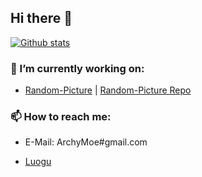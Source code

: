## Hi there 👋

[![Github stats](https://github-readme-stats.vercel.app/api?username=ArchyMoe)](https://github.com/anuraghazra/github-readme-stats)

### 🔭 I’m currently working on:

- [Random-Picture](https://random-pic.now.sh) | [Random-Picture Repo](/Random-Picture)

### 📫 How to reach me: 

- E-Mail: ArchyMoe#gmail.com

- [Luogu](https://www.luogu.com.cn/chat?uid=197881)


<!--
**UserUnknownX/UserUnknownX** is a ✨ _special_ ✨ repository because its `README.md` (this file) appears on your GitHub profile.

Here are some ideas to get you started:

- 🔭 I’m currently working on ...
- 🌱 I’m currently learning ...
- 👯 I’m looking to collaborate on ...
- 🤔 I’m looking for help with ...
- 💬 Ask me about ...
- 📫 How to reach me: ...
- 😄 Pronouns: ...
- ⚡ Fun fact: ...
-->
